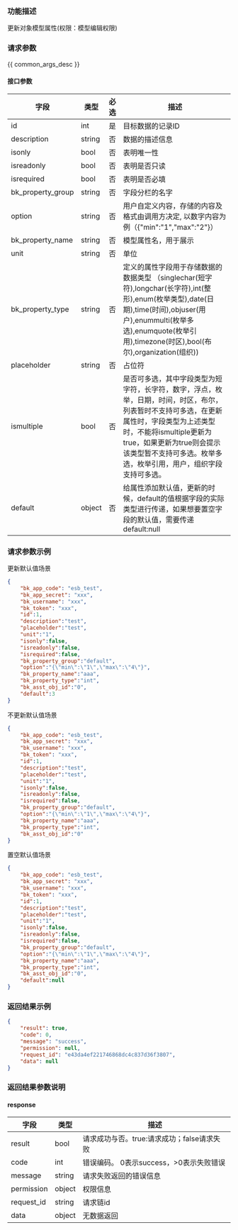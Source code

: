 ### 功能描述

更新对象模型属性(权限：模型编辑权限)

### 请求参数

{{ common_args_desc }}

#### 接口参数

| 字段                | 类型     | 必选 | 描述                                                                                                                                                                         |
|-------------------|--------|----|----------------------------------------------------------------------------------------------------------------------------------------------------------------------------|
| id                | int    | 是  | 目标数据的记录ID                                                                                                                                                                  |
| description       | string | 否  | 数据的描述信息                                                                                                                                                                    |
| isonly            | bool   | 否  | 表明唯一性                                                                                                                                                                      |
| isreadonly        | bool   | 否  | 表明是否只读                                                                                                                                                                     |
| isrequired        | bool   | 否  | 表明是否必填                                                                                                                                                                     |
| bk_property_group | string | 否  | 字段分栏的名字                                                                                                                                                                    |
| option            | string | 否  | 用户自定义内容，存储的内容及格式由调用方决定, 以数字内容为例（{"min":"1","max":"2"}）                                                                                                                     |
| bk_property_name  | string | 否  | 模型属性名，用于展示                                                                                                                                                                 |
| unit              | string | 否  | 单位                                                                                                                                                                         |
| bk_property_type  | string | 否  | 定义的属性字段用于存储数据的数据类型 （singlechar(短字符),longchar(长字符),int(整形),enum(枚举类型),date(日期),time(时间),objuser(用户),enummulti(枚举多选),enumquote(枚举引用),timezone(时区),bool(布尔),organization(组织)) |
| placeholder       | string | 否  | 占位符                                                                                                                                                                        |
| ismultiple        | bool   | 否  | 是否可多选，其中字段类型为短字符，长字符，数字，浮点，枚举，日期，时间，时区，布尔，列表暂时不支持可多选，在更新属性时，字段类型为上述类型时，不能将ismultiple更新为true，如果更新为true则会提示该类型暂不支持可多选。枚举多选，枚举引用，用户，组织字段支持可多选。                                |
| default           | object | 否  | 给属性添加默认值，更新的时候，default的值根据字段的实际类型进行传递，如果想要置空字段的默认值，需要传递default:null                                                                                                        |

### 请求参数示例

更新默认值场景

```json
{
    "bk_app_code": "esb_test",
    "bk_app_secret": "xxx",
    "bk_username": "xxx",
    "bk_token": "xxx",
    "id":1,
    "description":"test",
    "placeholder":"test",
    "unit":"1",
    "isonly":false,
    "isreadonly":false,
    "isrequired":false,
    "bk_property_group":"default",
    "option":"{\"min\":\"1\",\"max\":\"4\"}",
    "bk_property_name":"aaa",
    "bk_property_type":"int",
    "bk_asst_obj_id":"0",
    "default":3
}
```

不更新默认值场景

```json
{
    "bk_app_code": "esb_test",
    "bk_app_secret": "xxx",
    "bk_username": "xxx",
    "bk_token": "xxx",
    "id":1,
    "description":"test",
    "placeholder":"test",
    "unit":"1",
    "isonly":false,
    "isreadonly":false,
    "isrequired":false,
    "bk_property_group":"default",
    "option":"{\"min\":\"1\",\"max\":\"4\"}",
    "bk_property_name":"aaa",
    "bk_property_type":"int",
    "bk_asst_obj_id":"0"
}
```

置空默认值场景

```json
{
    "bk_app_code": "esb_test",
    "bk_app_secret": "xxx",
    "bk_username": "xxx",
    "bk_token": "xxx",
    "id":1,
    "description":"test",
    "placeholder":"test",
    "unit":"1",
    "isonly":false,
    "isreadonly":false,
    "isrequired":false,
    "bk_property_group":"default",
    "option":"{\"min\":\"1\",\"max\":\"4\"}",
    "bk_property_name":"aaa",
    "bk_property_type":"int",
    "bk_asst_obj_id":"0",
    "default":null
}
```

### 返回结果示例

```json
{
    "result": true,
    "code": 0,
    "message": "success",
    "permission": null,
    "request_id": "e43da4ef221746868dc4c837d36f3807",
    "data": null
}
```

### 返回结果参数说明

#### response

| 字段         | 类型     | 描述                         |
|------------|--------|----------------------------|
| result     | bool   | 请求成功与否。true:请求成功；false请求失败 |
| code       | int    | 错误编码。 0表示success，>0表示失败错误  |
| message    | string | 请求失败返回的错误信息                |
| permission | object | 权限信息                       |
| request_id | string | 请求链id                      |
| data       | object | 无数据返回                      |